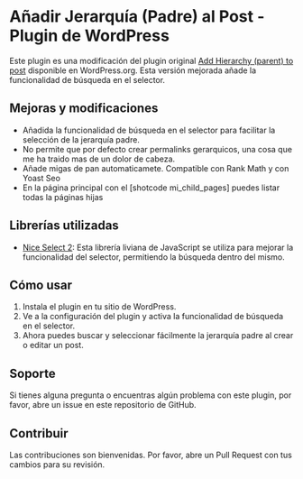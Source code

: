 # Añadir Jerarquía (Padre) al Post - Plugin de WordPress

Este plugin es una modificación del plugin original [Add Hierarchy (parent) to post](https://wordpress.org/plugins/add-hierarchy-parent-to-post/) disponible en WordPress.org. Esta versión mejorada añade la funcionalidad de búsqueda en el selector.

## Mejoras y modificaciones

- Añadida la funcionalidad de búsqueda en el selector para facilitar la selección de la jerarquía padre.
- No permite que por defecto crear permalinks gerarquicos, una cosa que me ha traido mas de un dolor de cabeza.
- Añade migas de pan automaticamete. Compatible con Rank Math y con Yoast Seo
- En la página principal con el [shotcode mi_child_pages] puedes listar todas la páginas hijas

## Librerías utilizadas

- [Nice Select 2](https://bluzky.github.io/nice-select2/): Esta librería liviana de JavaScript se utiliza para mejorar la funcionalidad del selector, permitiendo la búsqueda dentro del mismo.

## Cómo usar

1. Instala el plugin en tu sitio de WordPress.
2. Ve a la configuración del plugin y activa la funcionalidad de búsqueda en el selector.
3. Ahora puedes buscar y seleccionar fácilmente la jerarquía padre al crear o editar un post.

## Soporte

Si tienes alguna pregunta o encuentras algún problema con este plugin, por favor, abre un issue en este repositorio de GitHub.

## Contribuir

Las contribuciones son bienvenidas. Por favor, abre un Pull Request con tus cambios para su revisión.